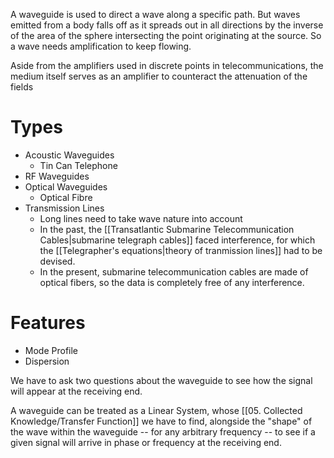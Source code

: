 A waveguide is used to direct a wave along a specific path. But waves emitted from a body falls off as it spreads out in all directions by the inverse of the area of the sphere intersecting the point originating at the source. So a wave needs amplification to keep flowing.

Aside from the amplifiers used in discrete points in telecommunications, the medium itself serves as an amplifier to counteract the attenuation of the fields
# Types
- Acoustic Waveguides
	- Tin Can Telephone
- RF Waveguides
- Optical Waveguides
	- Optical Fibre
- Transmission Lines
	- Long lines need to take wave nature into account
	- In the past, the [[Transatlantic Submarine Telecommunication Cables|submarine telegraph cables]] faced interference, for which the [[Telegrapher's equations|theory of tranmission lines]] had to be devised.
	- In the present, submarine telecommunication cables are made of optical fibers, so the data is completely free of any interference.
# Features
- Mode Profile
- Dispersion

We have to ask two questions about the waveguide to see how the signal will appear at the receiving end.

A waveguide can be treated as a Linear System, whose [[05. Collected Knowledge/Transfer Function]] we have to find, alongside the "shape" of the wave within the waveguide -- for any arbitrary frequency -- to see if a given signal will arrive in phase or frequency at the receiving end.